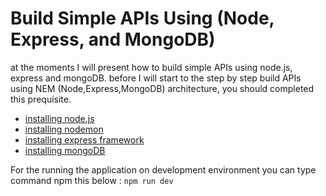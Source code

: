 # Build Simple APIs Using (Node, Express, and MongoDB)
at the moments I will present how to build simple APIs using node.js, express and mongoDB.
before I will start to the step by step build APIs using NEM (Node,Express,MongoDB) architecture, you should completed this prequisite.

* [installing node.js](./installing-nodejs.md)
* [installing nodemon](./installing-nodemon.md)
* [installing express framework](./installing-express.md)
* [installing mongoDB](./installing-mongodb.md)

For the running the application on development environment you can type command npm this below :
`npm run dev`